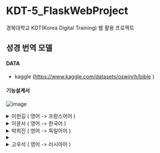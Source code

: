 # KDT-5_FlaskWebProject
경북대학교 KDT(Korea Digital Training) 웹 활용 프로젝트

## 성경 번역 모델

  
#### DATA
- kaggle
(https://www.kaggle.com/datasets/oswinrh/bible )
  
#### 기능설계서

![image](https://github.com/KDT5-Web-3team/KDT-5_WebProject/assets/155441547/90cb4921-2d3e-44a6-b1e1-c0c7df7e25cf)







<details>
  <summary>
    이현길 ( 영어 -> 프랑스어어 ) 
  </summary>

</details>
  
<details>
  <summary>
    이윤서 ( 영어 -> 한국어 )
  </summary>
  
</details>
  
<details>
  <summary>
    박희진 ( 영어 -> 독일어어 )
  </summary>

  ## (1) 데이터 생성 및 전처리

- tmdb 웹사이트에서 크롤링
    - 웹사이트가 동적 웹사이트여서 무한 스크롤 하면서 웹 크롤링 해야 했음. 끝 페이지에 도달했을 때, 계속 페이지가 닫겨서 결국 끝까지 스크롤하고 각 영화 정보 링크를 수집해서 파일 생성
    - movie_path.csv
- 포스터 이미지 링크, 제목, 장르, 러닝타임, 회원점수, 줄거리, 제작비,  수익, 감독 데이터 크롤링
    - 셀레늄 이용
    - try구문 이용하여 값이 없는 경우 None값이 입력되게 설정
    - 장르는 여러 개인 경우가 있어서 모든 장르 요소 크롤링 후 리스트 안에 담은 후 저장
    - 데이터프레임으로 저장 후 csv 파일로 변환
        - movie_data.csv
        - 약 10000개의 영화 데이터
- pd.read_csv로 movie_data.csv 불러오기
- 필요한 데이터는 포스터 이미지 링크와 장르기 때문에 포스터 이미지 링크와 장르가 None값인 행 삭제
- 데이터프레임에서 이미지 URL과 장르를 추출
    - 장르를 set안에 담아 장르 종류 확인
- *Animation > Horror > SF > Romance > Action > Comedy&Drama* 를 우선순위로 두고 여러 장르를 가진 영화를 하나의 장르로 함축
    - 포스터에서 특징이 강할 것 같은 장르 순으로 임의로 지정
- 포스터 URL과 장르 각 시리즈 concat을 통해 결합
- 유니크한 장르를 확인하고 각 라벨의 분포를 시각화

![스크린샷 2024-04-18 082820](https://github.com/KDT5-Web-3team/KDT-5_WebProject/assets/155441547/7423fdfd-117b-44e5-b84d-244ec48b8069)


- 다중 분류로 클래스를 나누니 각 클래스에 대한 데이터가 적음을 확인
    - 이미지 데이터 증강
        - 포스터 이미지의 분위기를 가장 해치지 않는 rotation 선택
        - 최대한 클래스별 비율을 맞춰가며 따로 데이터 증강
- 가장 많은 데이터를 가지는 Horror가 제일 적은 데이터를 가지는 SF에 비해 3배에 달하는 데이터를 보유
    - 데이터 불균형이 심함을 알 수  있음
    - 따라서 위의 우선 순위에서 Horror보다 SF를 우선으로 하고 새로 이미지 데이터 수집
- 데이터 증강 후 데이터 분포 확인

![스크린샷 2024-04-18 082749](https://github.com/KDT5-Web-3team/KDT-5_WebProject/assets/155441547/8ce1f7a0-6329-4d2d-8ef0-6501c86f0a21)


- 채널이 1인 흑백 포스터도 존재해서 이미지 URL 정도로 이미지를 열어 파일에 저장할 때 if문을 걸어 채널이 3인 경우에만 이미지와 라벨을 리스트안에 같이 저장
    - 폴더명은 라벨명, 폴더 내에는 이미지 데이터
    - 각 이미지 사이즈 ( 300, 450 )
- transforms을 통해 간단히 이미지 데이터 전처리
    - resize와 텐서화
    - resize((300, 300)) → resize((32, 32)) : 성능향상
        - 포스터 이미지를 세심하게 학습하기보다 전체적인 포스터 이미지의 분위기를 학습하게 했던 것이 성능향상의 요인으로 추청
- 이 후에 trianset과 valset을 만든 후 trainset 이미지의 RGB 채널의 평균과 표준편차를 구해 모든 데이터 셋 내의 이미지에 대해 정규화 진행
- 라벨 인코딩 적용

## (2) 데이터셋 준비

- 데이터셋 클래스 내에 텐서화 기능만 추가
- 라벨의 비율을 균형적으로 맞춰 학습시켜주기 위해 sklearn의 train_test_split 사용
    - stratify 매개변수를 이용하여 라벨 당 균형적으로 데이터가 데이터셋에 들어갈 수 있도록 함
    - 학습용 데이터와 검증용 데이터는 8 : 2로 분리

## (3) 데이터 로더 생성

- 클래스 별 비율을 계산하고 샘플러를 이용해 데이터 로더 구현
- 최종 모델의 배치 사이즈는 256으로 지정
    - 32, 64, 128, , 256, 512 시도

## (4) 여러 모델 클래스

- CNN()
    - 배치정규화 층
    - 가중치 초기화 층
    - 합성곱층 2층 + 풀링층 2층
    - 이미지 사이즈 : (300, 300)
- CNN32()
    - 이미지 사이즈 : (32, 32)
- DeepCNN32()
    - 더 깊은 학습신경망 구축
    - 합성곱층 4개 + 풀링층 3개
- CNN64()
    - 이미지 사이즈 : (64, 64)

## (5) 학습준비 - 학습함수, 평가함수

- 에포크는 100으로 지정
    - 학습 함수에 스케쥴러를 이용해 조기 종료 기능 구현
    - Valid Loss가 10번 이상 개선이 안되면 조기 종료
- 다중 분류 모델이기 때문에 CrossEntropyLoss 손실함수 이용
- 옵티마이저는 Adam 이용
    - 러닝메이트는 0.001로 지정

## (6) 최종 CNN 모델 평가

![스크린샷 2024-04-18 081851](https://github.com/KDT5-Web-3team/KDT-5_WebProject/assets/155441547/cccb51e2-faa1-4b0e-836a-94eb1a61ffd3)


- 처음에 정의했던 CNN 모델은 성능이 0.22로 매우 낮았음
    - 성능을 올리기 위해 다양한 방법을 시도
    - 성능을 올리기 위해 조절했던 요소
        - 배치사이즈 조정
        - 데이터 증강
            - 로테이션 이용
        - 균형적인 데이터 구축
            - 균형적이게 증강
            - trian_test_split 이용
            - 데이터 로더에서 샘플러 사용
        - 이미지 크기
            - (300, 300)
            - (32, 32)
            - (64 64)
            - (128, 128)
            - (256, 256)
        - 학습률
            - 0.001
            - 0.0001
        - 모델 복잡도
            - 합성곱층 추가
- 모델 정보
    - Batch size = 256
    - img size (32, 32)
    - lr = 0.001
    - CNN32() 모델 사용
    
    > Train Loss : 1.0291
    Train F1 Score : 0.57
    > 
    
    > Valid Loss : 1.1896
    Valid F1 Score : 0.51
    > 

> 성능 향상 : 0.22 → 0.51
> 

## (7) 예측

- 이미지를 받아서 저장한 후, 데이터 전처리할 때와 같이, 크기조정과 텐서화, RGB정규화 진행

## (8) 웹 구축

- cgi 사용
- model.css와 main.css를 공통적으로 적용
    - 모델 사용하는 html에 model.css, index.html에 mian.css 적용
- 한 웹페이지 안에 아이프레임을 생성하여 조원 버튼을 누를 때마다 조원 모델 페이지가 뜨게 설정
    - 각자 모델 페이지 안에서 예측 진행

## (9)  아쉬운 점

- 장르는 보통 국한되지 않음. 다중 레이블 분류 모델을 만들었다면 더욱 성능이 좋았을 것.

## (10) 피드백 : 모두에게

- 주제에 대한 타당성을 생각해라. 주제에 데이터가 적합한지 왜 주제를 그것으로 잡았는지 어떤 인사이트를 도출하기 위함인지에 대해 고민해봐라. 논문도 찾아보고 기술에 대한 고민도 해볼 것. 새로운 기술에 대해 지금 당장 이해가 되지 않아도 사용하면서 공부해라. 찾아보는 것도 능력이고, 새로운 기술을 이용하는 것도 능력, 새로운 기술을 빨리 익히는 것도 능력이다.
</details>


<details>
  <summary>
    
<details>
  <summary>
    고우석 ( 영어 -> 러시아어 ) 
  </summary>

</details>
